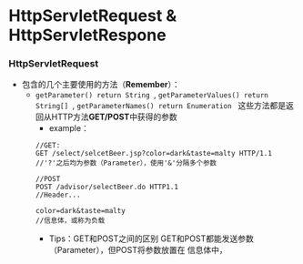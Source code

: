 # HttpServletRequest & HttpServletRespone
### HttpServletRequest
- 包含的几个主要使用的方法（**Remember**）：
  -  `getParameter() return String `, `getParameterValues() return String[] `, `getParameterNames() return Enumeration `
     这些方法都是返回从HTTP方法**GET/POST**中获得的参数
     - example：
     ```
     //GET:
     GET /select/selcetBeer.jsp?color=dark&taste=malty HTTP/1.1
     //'?'之后均为参数（Parameter），使用'&'分隔多个参数

     //POST
     POST /advisor/selectBeer.do HTTP1.1
     //Header...
     
     color=dark&taste=malty
     //信息体，或称为负载
     ```
     - Tips：GET和POST之间的区别
       GET和POST都能发送参数（Parameter），但POST将参数放置在
       信息体中，